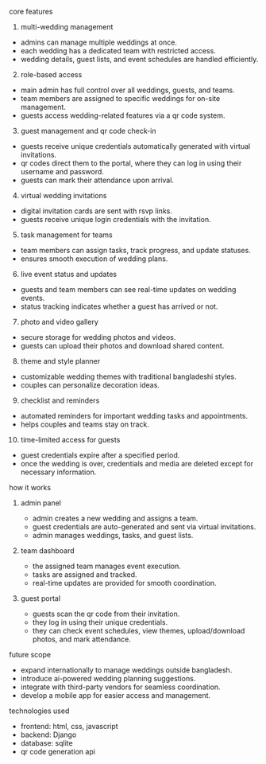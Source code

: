 core features

1. multi-wedding management

- admins can manage multiple weddings at once.
- each wedding has a dedicated team with restricted access.
- wedding details, guest lists, and event schedules are handled efficiently.

2. role-based access

- main admin has full control over all weddings, guests, and teams.
- team members are assigned to specific weddings for on-site management.
- guests access wedding-related features via a qr code system.

3. guest management and qr code check-in

- guests receive unique credentials automatically generated with virtual invitations.
- qr codes direct them to the portal, where they can log in using their username and password.
- guests can mark their attendance upon arrival.

4. virtual wedding invitations

- digital invitation cards are sent with rsvp links.
- guests receive unique login credentials with the invitation.

5. task management for teams

- team members can assign tasks, track progress, and update statuses.
- ensures smooth execution of wedding plans.

6. live event status and updates

- guests and team members can see real-time updates on wedding events.
- status tracking indicates whether a guest has arrived or not.

7. photo and video gallery

- secure storage for wedding photos and videos.
- guests can upload their photos and download shared content.

8. theme and style planner

- customizable wedding themes with traditional bangladeshi styles.
- couples can personalize decoration ideas.

9. checklist and reminders

- automated reminders for important wedding tasks and appointments.
- helps couples and teams stay on track.

10. time-limited access for guests

- guest credentials expire after a specified period.
- once the wedding is over, credentials and media are deleted except for necessary information.

how it works

1. admin panel

   - admin creates a new wedding and assigns a team.
   - guest credentials are auto-generated and sent via virtual invitations.
   - admin manages weddings, tasks, and guest lists.

2. team dashboard

   - the assigned team manages event execution.
   - tasks are assigned and tracked.
   - real-time updates are provided for smooth coordination.

3. guest portal

   - guests scan the qr code from their invitation.
   - they log in using their unique credentials.
   - they can check event schedules, view themes, upload/download photos, and mark attendance.

future scope

- expand internationally to manage weddings outside bangladesh.
- introduce ai-powered wedding planning suggestions.
- integrate with third-party vendors for seamless coordination.
- develop a mobile app for easier access and management.

technologies used

- frontend: html, css, javascript
- backend: Django
- database: sqlite
- qr code generation api